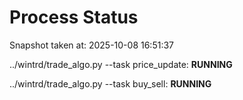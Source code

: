 # Process Status

Snapshot taken at: 2025-10-08 16:51:37

../wintrd/trade_algo.py --task price_update: **RUNNING**

../wintrd/trade_algo.py --task buy_sell: **RUNNING**

